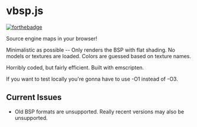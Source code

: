 # vbsp.js
[![forthebadge](http://forthebadge.com/images/badges/designed-in-ms-paint.svg)](http://forthebadge.com)

Source engine maps in your browser!

Minimalistic as possible -- Only renders the BSP with flat shading. No models or textures are loaded. Colors are guessed based on texture names.

Horribly coded, but fairly efficient. Built with emscripten.

If you want to test locally you're gonna have to use -O1 instead of -O3.

## Current Issues
- Old BSP formats are unsupported. Really recent versions may also be unsupported.